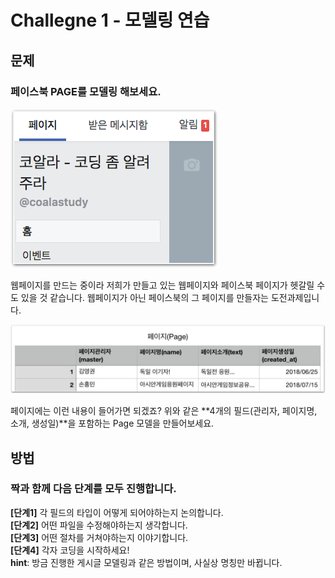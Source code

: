 # Challegne  1 - 모델링 연습

## 문제

### 페이스북 PAGE를 모델링 해보세요.

![&#xD398;&#xC774;&#xC2A4;&#xBD81; &#xD398;&#xC774;&#xC9C0;](../../.gitbook/assets/image%20%2853%29.png)

웹페이지를 만드는 중이라 저희가 만들고 있는 웹페이지와 페이스북 페이지가 헷갈릴 수도 있을 것 같습니다. 웹페이지가 아닌 페이스북의 그 페이지를 만들자는 도전과제입니다.

![](../../.gitbook/assets/image%20%2832%29.png)

페이지에는 이런 내용이 들어가면 되겠죠? 위와 같은 **4개의 필드\(관리자, 페이지명, 소개, 생성일\)**을 포함하는 Page 모델을 만들어보세요.

## 방법

### 짝과 함께 다음 단계를 모두 진행합니다.

**\[단계1\]** 각 필드의 타입이 어떻게 되어야하는지 논의합니다.  
**\[단계2\]** 어떤 파일을 수정해야하는지 생각합니다.  
**\[단계3\]** 어떤 절차를 거쳐야하는지 이야기합니다.  
**\[단계4\]** 각자 코딩을 시작하세요!   
**hint**: 방금 진행한 게시글 모델링과 같은 방법이며, 사실상 명칭만 바뀝니다.

